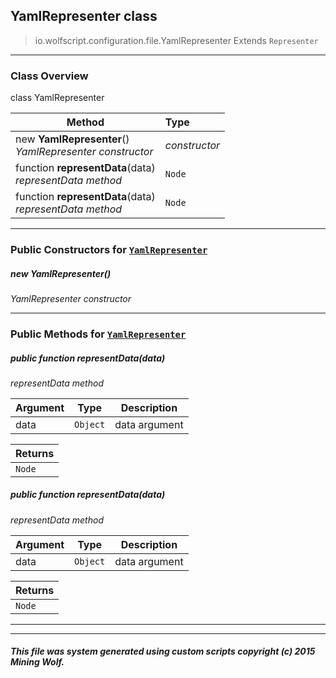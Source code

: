 ## YamlRepresenter __class__

>io.wolfscript.configuration.file.YamlRepresenter
>Extends `Representer`

---

### Class Overview

class YamlRepresenter

Method | Type   
--- | :--- 
new __YamlRepresenter__() <br> _YamlRepresenter constructor_ | _constructor_
 function __representData__(data) <br> _representData method_ | `Node`
 function __representData__(data) <br> _representData method_ | `Node`



---

### Public Constructors for [`YamlRepresenter`](YamlRepresenter.md)

##### <a id='yamlrepresenter'></a>new __YamlRepresenter__() 

_YamlRepresenter constructor_


---

### Public Methods for [`YamlRepresenter`](YamlRepresenter.md)

##### <a id='representdata'></a>public  function __representData__(data)

_representData method_

Argument | Type | Description  
--- | --- | --- 
data | `Object` | data argument

Returns | 
--- | 
`Node` |


##### <a id='representdata'></a>public  function __representData__(data)

_representData method_

Argument | Type | Description  
--- | --- | --- 
data | `Object` | data argument

Returns | 
--- | 
`Node` |


---
---


##### This file was system generated using custom scripts copyright (c) 2015 Mining Wolf.
	

